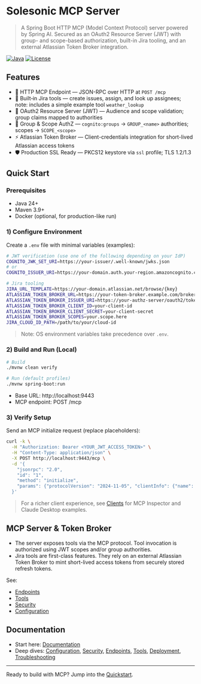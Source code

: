 # Solesonic MCP Server

> A Spring Boot HTTP MCP (Model Context Protocol) server powered by Spring AI. Secured as an OAuth2 Resource Server (JWT) with group- and scope-based authorization, built-in Jira tooling, and an external Atlassian Token Broker integration.

[![Java](https://img.shields.io/badge/Java-24-blue.svg)](https://www.oracle.com/java/technologies/downloads/)
[![License](https://img.shields.io/badge/License-Apache%202.0-blue.svg)](LICENSE)

## Features

- 🔗 HTTP MCP Endpoint — JSON-RPC over HTTP at `POST /mcp`
- 🧰 Built‑in Jira tools — create issues, assign, and look up assignees; note: includes a simple example tool `weather_lookup`
- 🔐 OAuth2 Resource Server (JWT) — Audience and scope validation; group claims mapped to authorities
- 👥 Group & Scope AuthZ — `cognito:groups` → `GROUP_<name>` authorities; scopes → `SCOPE_<scope>`
- ⚡ Atlassian Token Broker — Client-credentials integration for short-lived Atlassian access tokens
- 🛡️ Production SSL Ready — PKCS12 keystore via `ssl` profile; TLS 1.2/1.3

## Quick Start

### Prerequisites
- Java 24+
- Maven 3.9+
- Docker (optional, for production-like run)

### 1) Configure Environment
Create a `.env` file with minimal variables (examples):

```bash
# JWT verification (use one of the following depending on your IdP)
COGNITO_JWK_SET_URI=https://your-issuer/.well-known/jwks.json
# or
COGNITO_ISSUER_URI=https://your-domain.auth.your-region.amazoncognito.com

# Jira tooling
JIRA_URL_TEMPLATE=https://your-domain.atlassian.net/browse/{key}
ATLASSIAN_TOKEN_BROKER_URL=https://your-token-broker.example.com/broker/atlassian/token
ATLASSIAN_TOKEN_BROKER_ISSUER_URI=https://your-authz-server/oauth2/token
ATLASSIAN_TOKEN_BROKER_CLIENT_ID=your-client-id
ATLASSIAN_TOKEN_BROKER_CLIENT_SECRET=your-client-secret
ATLASSIAN_TOKEN_BROKER_SCOPES=your.scope.here
JIRA_CLOUD_ID_PATH=/path/to/your/cloud-id

```

> Note: OS environment variables take precedence over `.env`.

### 2) Build and Run (Local)

```bash
# Build
./mvnw clean verify

# Run (default profiles)
./mvnw spring-boot:run
```

- Base URL: http://localhost:9443
- MCP endpoint: POST /mcp

### 3) Verify Setup
Send an MCP initialize request (replace placeholders):

```bash
curl -k \
  -H "Authorization: Bearer <YOUR_JWT_ACCESS_TOKEN>" \
  -H "Content-Type: application/json" \
  -X POST http://localhost:9443/mcp \
  -d '{
    "jsonrpc": "2.0",
    "id": "1",
    "method": "initialize",
    "params": {"protocolVersion": "2024-11-05", "clientInfo": {"name": "curl", "version": "1.0"}}
  }'
```

> For a richer client experience, see [Clients](docs/clients.md) for MCP Inspector and Claude Desktop examples.

## MCP Server & Token Broker

- The server exposes tools via the MCP protocol. Tool invocation is authorized using JWT scopes and/or group authorities.
- Jira tools are first-class features. They rely on an external Atlassian Token Broker to mint short-lived access tokens from securely stored refresh tokens.

See:
- [Endpoints](docs/endpoints.md)
- [Tools](docs/tools.md)
- [Security](docs/security.md)
- [Configuration](docs/configuration.md)

## Documentation

- Start here: [Documentation](docs/documentation.md)
- Deep dives: [Configuration](docs/configuration.md), [Security](docs/security.md), [Endpoints](docs/endpoints.md), [Tools](docs/tools.md), [Deployment](docs/deployment.md), [Troubleshooting](docs/troubleshooting.md)

---

Ready to build with MCP? Jump into the [Quickstart](docs/quickstart.md).